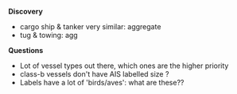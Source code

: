**Discovery**

* cargo ship & tanker very similar: aggregate
* tug & towing: agg


**Questions**

* Lot of vessel types out there, which ones are the higher priority
* class-b vessels don't have AIS labelled size ?
* Labels have a lot of 'birds/aves': what are these??
